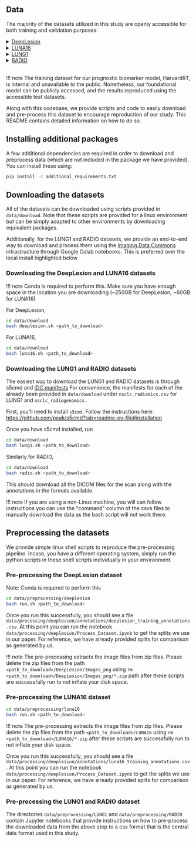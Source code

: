 ## Data
The majority of the datasets utilized in this study are openly accessible for both training and validation purposes: 

<details><summary> <a href="https://nihcc.app.box.com/v/DeepLesion/">DeepLesion</a> </summary>

DeepLesion is a dataset comprising 32,735 lesions from 10,594 studies of 4,427 unique patients collected over two decades from the National Institute of Health Clinical Center PACS server. Various lesions, including kidney, bone, and liver lesions - as well as enlarged lymph nodes and lung nodules, are annotated. The lesions are identified through radiologist-bookmarked RECIST diameters across 32,120 CT slice . In our study we use this dataset both for our pre-training and use-case 1 
</details>

<details><summary> <a href="https://luna16.grand-challenge.org/Data/">LUNA16</a> </summary>

 LUNA16 is a curated version of the LIDC-IDRI dataset of 888 diagnostic and lung cancer screening thoracic CT scans obtained from seven academic centers and eight medical imaging companies comprising 1,186 nodules. The nodules are accompanied by annotations agreed upon by at least 3 out of 4 radiologists. Alongside nodule location annotations, radiologists also noted various observed attributes like internal composition, calcification, malignancy, suspiciousness, and more. We use this dataset to develop and validate our diagnostic image biomarker

</details>

<details><summary><a href="https://wiki.cancerimagingarchive.net/display/Public/NSCLC-Radiomics">LUNG1</a> </summary> 

LUNG1 is a cohort of 422 patients with stage I-IIIB NSCLC treated with radiation therapy at MAASTRO Clinic, Maastricht, The Netherlands. FDG PET-CT scans were acquired with or without contrast on the Siemens Biograph Scanner. Radiation oncologists used PET and CT images to delineate the gross tumor volume. Our prognostic image biomarker is validated using this cohort. 

</details>

<details><summary><a href="https://wiki.cancerimagingarchive.net/display/Public/NSCLC+Radiogenomics">RADIO</a> </summary>

 RADIO (NSCLC-Radiogenomics) 
dataset is a collection of 211 NSCLC stage I-IV patients who were referred for surgical treatment and underwent preoperative CT and PET/CT scans. These patients were recruited from the Stanford University School of Medicine and the Palo Alto Veterans Affairs Healthcare System. Scan scans were obtained using various scanners and protocols depending on the institution and physician. A subset of 144 patients in the cohort has available tumor segmentations independently reviewed by two thoracic radiologists. In addition to imaging data, the dataset includes molecular data from EGFR, KRAS, ALK mutational testing, gene expression microarrays, and RNA sequencing. We use this dataset for validation the performance of our prognostic biomarker and also for our biological analysis.

</details>
<br/>

!!! note
    The training dataset for our prognostic biomarker model, HarvardRT, is internal and unavailable to the public. Nonetheless, our foundational model can be publicly accessed, and the results reproduced using the accessible test datasets. 

Along with this codebase, we provide scripts and code to easily download and pre-process this dataset to encourage reproduction of our study. This README contains detailed information on how to do so. 

## Installing additional packages
A few additional dependencies are required in order to download and preprocess data (which are not included in the package we have provided). You can install these using:
```bash
pip install -r additional_requirements.txt
```

## Downloading the datasets
All of the datasets can be downloaded using scripts provided in `data/download`. Note that these scripts are provided for a linux environment but can be simply adapted to other environments by downloading equivalent packages. 


Additionally, for the LUNG1 and RADIO datasets, we provide an end-to-end way to download and process them using the [Imaging Data Commons](https://datacommons.cancer.gov/repository/imaging-data-commons) infrastructure through Google Colab notebooks. This is preferred over the local install highlighted below

### Downloading the DeepLesion and LUNA16 datasets
!!! note
     Conda is required to perform this. Make sure you have enough space in the location you are downloading (~250GB for DeepLesion, ~60GB for LUNA16)

For DeepLesion,
```bash
cd data/download
bash deeplesion.sh <path_to_download>
```

For LUNA16,
```bash
cd data/download
bash luna16.sh <path_to_download>
```
### Downloading the LUNG1 and RADIO datasets
The easiest way to download the LUNG1 and RADIO datasets is through s5cmd and [IDC manifests](https://learn.canceridc.dev/data/downloading-data)
For convenience, the manifests for each of the already been provided in `data/download` under `nsclc_radiomics.csv` for LUNG1 and `nsclc_radiogenomics.`

First, you'll need to install `s5cmd`. Follow the instructions here: https://github.com/peak/s5cmd?tab=readme-ov-file#installation

Once you have s5cmd installed, run 

```bash
cd data/download
bash lung1.sh <path_to_download>
```

Similarly for RADIO,
```bash
cd data/download
bash radio.sh <path_to_download>
```
This should download all the DICOM files for the scan along with the annotations in the formats available. 

!!! note
    If you are using a non-Linux machine, you will can follow instructions you can use the "command" column of the csvs files to manually download the data as the bash script will not work there. 


## Preprocessing the datasets
We provide simple linux shell scripts to reproduce the pre-processing pipeline. Incase, you have a different operating system, simply run the python scripts in these shell scripts individually in your environment.

### Pre-processing the DeepLesion dataset
Note: Conda is required to perform this
```bash
cd data/preprocessing/deeplesion
bash run.sh <path_to_download>
```

Once you run this successfully, you should see a file `data/processing/deeplesion/annotations/deeplesion_training_annotations.csv`. At this point you can run the notebook `data/processing/deeplesion/Process_Dataset.ipynb` to get the splits we use in our paper. For reference, we have already provided splits for comparison as generated by us.

!!! note
     The pre-processing extracts the image files from zip files. Please delete the zip files from the path `<path_to_download>/DeepLesion/Images_png` using `rm <path_to_download>/DeepLesion/Images_png/*.zip`  path after these scripts are successfully run to not inflate your disk space.


### Pre-processing the LUNA16 dataset 
```bash
cd data/preprocessing/luna16
bash run.sh <path_to_download>
```

!!! note
    The pre-processing extracts the image files from zip files. Please delete the zip files from the path `<path_to_download>/LUNA16` using `rm <path_to_download>/LUNA16/*.zip` after these scripts are successfully run to not inflate your disk space.

Once you run this successfully, you should see a file `data/processing/deeplesion/annotations/luna16_training_annotations.csv`. At this point you can run the notebook `data/processing/deeplesion/Process_Dataset.ipynb` to get the splits we use in our paper. For reference, we have already provided splits for comparison as generated by us.

### Pre-processing the LUNG1 and RADIO dataset
The directories `data/preprocessing/LUNG1` and `data/preprocessing/RADIO` contain Jupyter notebooks that provide instructions on how to pre-process the downloaded data from the above step to a csv format that is the central data format used in this study. 
